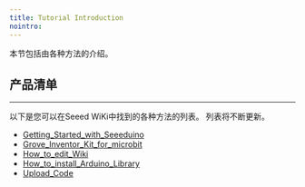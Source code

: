 ```yaml
---
title: Tutorial Introduction
nointro:
---
```


本节包括由各种方法的介绍。

## 产品清单
---

以下是您可以在Seeed WiKi中找到的各种方法的列表。 列表将不断更新。


* [Getting_Started_with_Seeeduino](http://wiki.seeedstudio.com/cn/Getting_Started_with_Seeeduino)
* [Grove_Inventor_Kit_for_microbit](http://wiki.seeedstudio.com/cn/Grove_Inventor_Kit_for_microbit)
* [How_to_edit_Wiki](http://wiki.seeedstudio.com/cn/How_to_edit_Wiki)
* [How_to_install_Arduino_Library](http://wiki.seeedstudio.com/cn/How_to_install_Arduino_Library)
* [Upload_Code](http://wiki.seeedstudio.com/cn/Upload_Code)